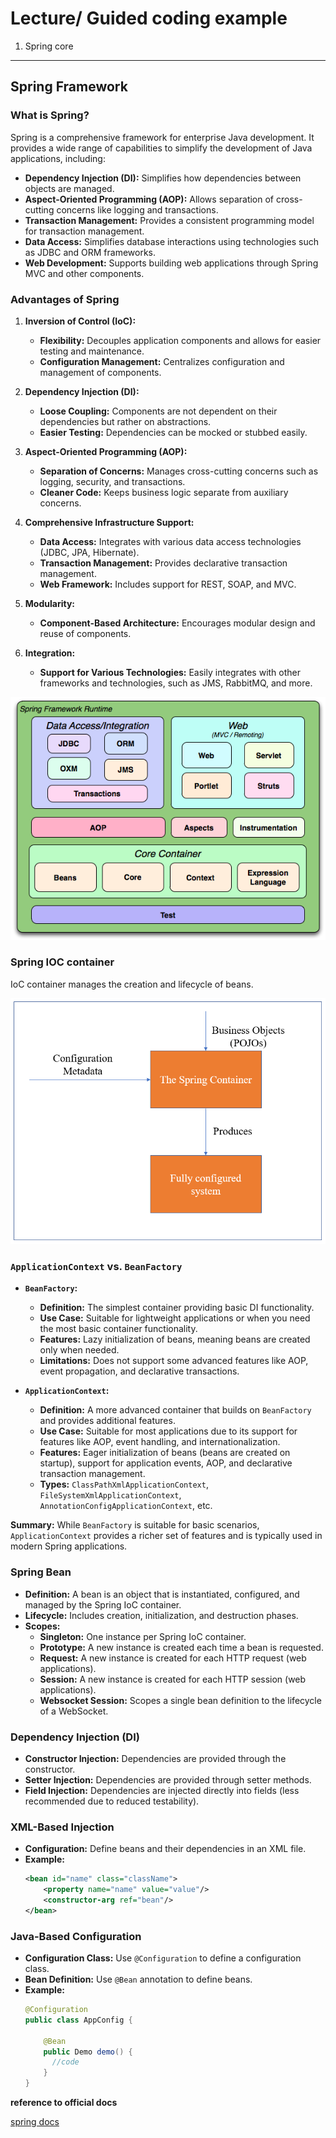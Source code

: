 # Lecture/ Guided coding example

1. Spring core

---

## **Spring Framework**

### **What is Spring?**

Spring is a comprehensive framework for enterprise Java development. It provides a wide range of capabilities to simplify the development of Java applications, including:

- **Dependency Injection (DI):** Simplifies how dependencies between objects are managed.
- **Aspect-Oriented Programming (AOP):** Allows separation of cross-cutting concerns like logging and transactions.
- **Transaction Management:** Provides a consistent programming model for transaction management.
- **Data Access:** Simplifies database interactions using technologies such as JDBC and ORM frameworks.
- **Web Development:** Supports building web applications through Spring MVC and other components.

### **Advantages of Spring**

1. **Inversion of Control (IoC):**
   - **Flexibility:** Decouples application components and allows for easier testing and maintenance.
   - **Configuration Management:** Centralizes configuration and management of components.

2. **Dependency Injection (DI):**
   - **Loose Coupling:** Components are not dependent on their dependencies but rather on abstractions.
   - **Easier Testing:** Dependencies can be mocked or stubbed easily.

3. **Aspect-Oriented Programming (AOP):**
   - **Separation of Concerns:** Manages cross-cutting concerns such as logging, security, and transactions.
   - **Cleaner Code:** Keeps business logic separate from auxiliary concerns.

4. **Comprehensive Infrastructure Support:**
   - **Data Access:** Integrates with various data access technologies (JDBC, JPA, Hibernate).
   - **Transaction Management:** Provides declarative transaction management.
   - **Web Framework:** Includes support for REST, SOAP, and MVC.

5. **Modularity:**
   - **Component-Based Architecture:** Encourages modular design and reuse of components.

6. **Integration:**
   - **Support for Various Technologies:** Easily integrates with other frameworks and technologies, such as JMS, RabbitMQ, and more.

![spring-overview](./images/spring-overview.png)


### Spring IOC container

IoC container manages the creation and lifecycle of beans.

![Spring IOC Container](./images/SpringIOC.png)

### `ApplicationContext` vs. `BeanFactory`

- **`BeanFactory`:**
  - **Definition:** The simplest container providing basic DI functionality.
  - **Use Case:** Suitable for lightweight applications or when you need the most basic container functionality.
  - **Features:** Lazy initialization of beans, meaning beans are created only when needed.
  - **Limitations:** Does not support some advanced features like AOP, event propagation, and declarative transactions.

- **`ApplicationContext`:**
  - **Definition:** A more advanced container that builds on `BeanFactory` and provides additional features.
  - **Use Case:** Suitable for most applications due to its support for features like AOP, event handling, and internationalization.
  - **Features:** Eager initialization of beans (beans are created on startup), support for application events, AOP, and declarative transaction management.
  - **Types:** `ClassPathXmlApplicationContext`, `FileSystemXmlApplicationContext`, `AnnotationConfigApplicationContext`, etc.

**Summary:** While `BeanFactory` is suitable for basic scenarios, `ApplicationContext` provides a richer set of features and is typically used in modern Spring applications.

### **Spring Bean**

- **Definition:** A bean is an object that is instantiated, configured, and managed by the Spring IoC container.
- **Lifecycle:** Includes creation, initialization, and destruction phases.
- **Scopes:**
  - **Singleton:** One instance per Spring IoC container.
  - **Prototype:** A new instance is created each time a bean is requested.
  - **Request:** A new instance is created for each HTTP request (web applications).
  - **Session:** A new instance is created for each HTTP session (web applications).
  - **Websocket Session:** 	Scopes a single bean definition to the lifecycle of a WebSocket.

### **Dependency Injection (DI)**

- **Constructor Injection:** Dependencies are provided through the constructor.
- **Setter Injection:** Dependencies are provided through setter methods.
- **Field Injection:** Dependencies are injected directly into fields (less recommended due to reduced testability).

### **XML-Based Injection**

- **Configuration:** Define beans and their dependencies in an XML file.
- **Example:**
  ```xml
  <bean id="name" class="className">
      <property name="name" value="value"/>
      <constructor-arg ref="bean"/>
  </bean>
  ```

### **Java-Based Configuration**

- **Configuration Class:** Use `@Configuration` to define a configuration class.
- **Bean Definition:** Use `@Bean` annotation to define beans.
- **Example:**
  ```java
  @Configuration
  public class AppConfig {
      
      @Bean
      public Demo demo() {
        //code
      }
  }
  ```

**reference to official docs**

  [spring docs](https://docs.spring.io/spring-framework/reference/overview.html)

